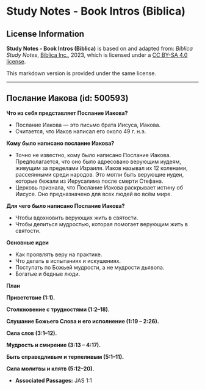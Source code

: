 # Study Notes - Book Intros (Biblica)

## License Information

**Study Notes - Book Intros (Biblica)** is based on and adapted from: _Biblica Study Notes_, [Biblica Inc.](https://www.biblica.com/), 2023, which is licensed under a [CC BY-SA 4.0 license](https://creativecommons.org/licenses/by-sa/4.0/legalcode.en).

This markdown version is provided under the same license.



--------------------------------

## Послание Иакова (id: 500593)

**Что из себя представляет Послание Иакова?**

* Послание Иакова — это письмо брата Иисуса, Иакова.
* Считается, что Иаков написал его около 49 г. н.э.

**Кому было написано послание Иакова?**

* Точно не известно, кому было написано Послание Иакова. Предполагается, что оно было адресовано верующим иудеям, живущим за пределами Израиля. Иаков называл их 12 коленами, рассеянными среди народов. Это могли быть верующие иудеи, которые бежали из Иерусалима после смерти Стефана.
* Церковь признала, что Послание Иакова раскрывает истину об Иисусе. Оно предназначено для всех людей во всём мире.

**Для чего было написано Послание Иакова?**

* Чтобы вдохновить верующих жить в святости.
* Чтобы делиться мудростью, которая помогает верующим жить в святости.

**Основные идеи**

* Как проявлять веру на практике.
* Что делать в испытаниях и искушениях.
* Поступать по Божьей мудрости, а не мудрости дьявола.
* Богатые и бедные люди.

**План**

**Приветствие (1:1\).**

**Столкновение с трудностями (1:2–18\).**

**Слушание Божьего Слова и его исполнение (1:19 – 2:26\).**

**Сила слов (3:1–12\).**

**Мудрость и смирение (3:13 – 4:17\).**

**Быть справедливым и терпеливым (5:1–11\).**

**Сила молитвы и клятв (5:12–20\).**

* **Associated Passages:** JAS 1:1


